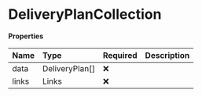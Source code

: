# DeliveryPlanCollection

**Properties**

| Name  | Type           | Required | Description |
| :---- | :------------- | :------- | :---------- |
| data  | DeliveryPlan[] | ❌       |             |
| links | Links          | ❌       |             |
